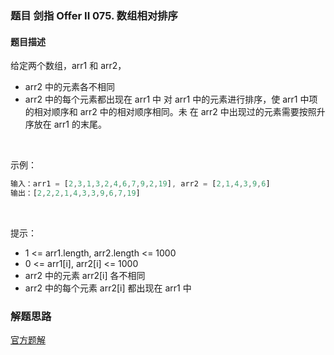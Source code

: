 ### 题目 剑指 Offer II 075. 数组相对排序
#### 题目描述
给定两个数组，arr1 和 arr2，

- arr2 中的元素各不相同
- arr2 中的每个元素都出现在 arr1 中
对 arr1 中的元素进行排序，使 arr1 中项的相对顺序和 arr2 中的相对顺序相同。未 在 arr2 中出现过的元素需要按照升序放在 arr1 的末尾。

 

示例：

```js
输入：arr1 = [2,3,1,3,2,4,6,7,9,2,19], arr2 = [2,1,4,3,9,6]
输出：[2,2,2,1,4,3,3,9,6,7,19]
```
 

提示：

- 1 <= arr1.length, arr2.length <= 1000
- 0 <= arr1[i], arr2[i] <= 1000
- arr2 中的元素 arr2[i] 各不相同
- arr2 中的每个元素 arr2[i] 都出现在 arr1 中

### 解题思路
[官方题解](https://leetcode.cn/problems/0H97ZC/solution/shu-zu-xiang-dui-pai-xu-by-leetcode-solu-sfng/)